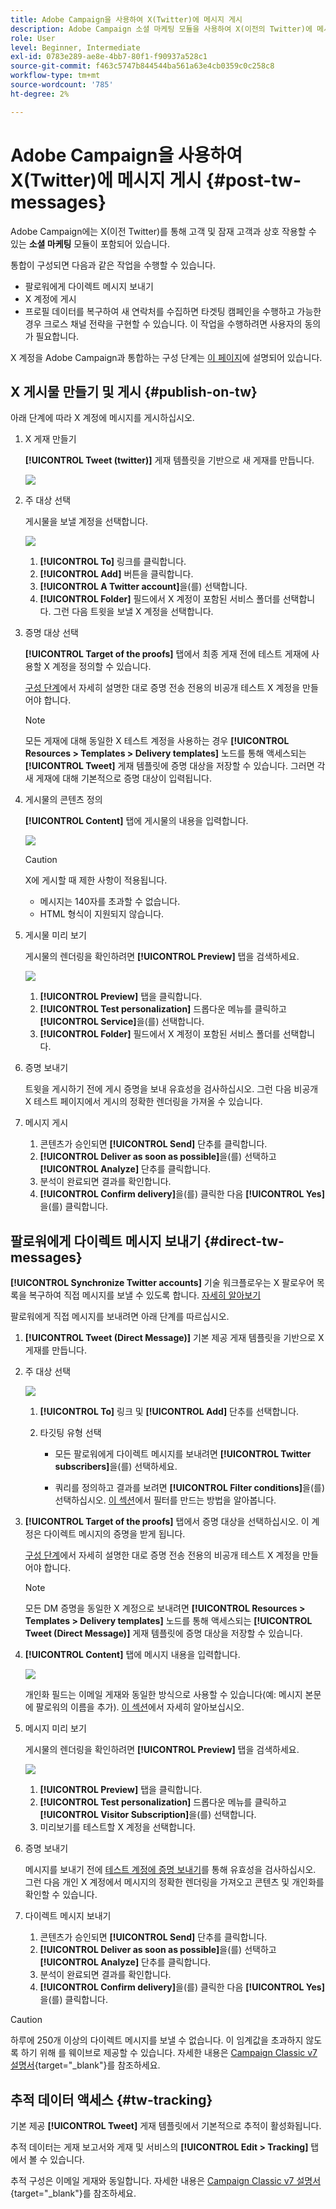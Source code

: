 ```yaml
---
title: Adobe Campaign을 사용하여 X(Twitter)에 메시지 게시
description: Adobe Campaign 소셜 마케팅 모듈을 사용하여 X(이전의 Twitter)에 메시지를 게시하고 팔로워에게 직접 메시지를 보내는 방법을 알아봅니다
role: User
level: Beginner, Intermediate
exl-id: 0783e289-ae8e-4bb7-80f1-f90937a528c1
source-git-commit: f463c5747b844544ba561a63e4cb0359c0c258c8
workflow-type: tm+mt
source-wordcount: '785'
ht-degree: 2%

---
```



# Adobe Campaign을 사용하여 X(Twitter)에 메시지 게시 {#post-tw-messages}

Adobe Campaign에는 X(이전 Twitter)를 통해 고객 및 잠재 고객과 상호 작용할 수 있는 **소셜 마케팅** 모듈이 포함되어 있습니다.

통합이 구성되면 다음과 같은 작업을 수행할 수 있습니다.

* 팔로워에게 다이렉트 메시지 보내기
* X 계정에 게시
* 프로필 데이터를 복구하여 새 연락처를 수집하면 타겟팅 캠페인을 수행하고 가능한 경우 크로스 채널 전략을 구현할 수 있습니다. 이 작업을 수행하려면 사용자의 동의가 필요합니다.


X 계정을 Adobe Campaign과 통합하는 구성 단계는 [이 페이지](../connect/ac-tw.md)에 설명되어 있습니다.

## X 게시물 만들기 및 게시 {#publish-on-tw}

아래 단계에 따라 X 계정에 메시지를 게시하십시오.

1. X 게재 만들기

   **[!UICONTROL Tweet (twitter)]** 게재 템플릿을 기반으로 새 게재를 만듭니다.

   ![](assets/tw-new-delivery.png)

1. 주 대상 선택

   게시물을 보낼 계정을 선택합니다.

   ![](assets/tw-define-target.png)

   1. **[!UICONTROL To]** 링크를 클릭합니다.
   1. **[!UICONTROL Add]** 버튼을 클릭합니다.
   1. **[!UICONTROL A Twitter account]**&#x200B;을(를) 선택합니다.
   1. **[!UICONTROL Folder]** 필드에서 X 계정이 포함된 서비스 폴더를 선택합니다. 그런 다음 트윗을 보낼 X 계정을 선택합니다.

1. 증명 대상 선택

   **[!UICONTROL Target of the proofs]** 탭에서 최종 게재 전에 테스트 게재에 사용할 X 계정을 정의할 수 있습니다.

   [구성 단계](../connect/ac-tw.md#tw-test-account)에서 자세히 설명한 대로 증명 전송 전용의 비공개 테스트 X 계정을 만들어야 합니다.

   >[!NOTE]
   >
   >모든 게재에 대해 동일한 X 테스트 계정을 사용하는 경우 **[!UICONTROL Resources > Templates > Delivery templates]** 노드를 통해 액세스되는 **[!UICONTROL Tweet]** 게재 템플릿에 증명 대상을 저장할 수 있습니다. 그러면 각 새 게재에 대해 기본적으로 증명 대상이 입력됩니다.

1. 게시물의 콘텐츠 정의

   **[!UICONTROL Content]** 탭에 게시물의 내용을 입력합니다.

   ![](assets/tw-delivery-content.png)

   >[!CAUTION]
   >
   >X에 게시할 때 제한 사항이 적용됩니다.
   >
   >* 메시지는 140자를 초과할 수 없습니다.
   >* HTML 형식이 지원되지 않습니다.
   >

1. 게시물 미리 보기

   게시물의 렌더링을 확인하려면 **[!UICONTROL Preview]** 탭을 검색하세요.

   ![](assets/tw-delivery-preview.png)

   1. **[!UICONTROL Preview]** 탭을 클릭합니다.
   1. **[!UICONTROL Test personalization]** 드롭다운 메뉴를 클릭하고 **[!UICONTROL Service]**&#x200B;을(를) 선택합니다.
   1. **[!UICONTROL Folder]** 필드에서 X 계정이 포함된 서비스 폴더를 선택합니다.

1. 증명 보내기

   트윗을 게시하기 전에 게시 증명을 보내 유효성을 검사하십시오. 그런 다음 비공개 X 테스트 페이지에서 게시의 정확한 렌더링을 가져올 수 있습니다.

1. 메시지 게시

   1. 콘텐츠가 승인되면 **[!UICONTROL Send]** 단추를 클릭합니다.
   1. **[!UICONTROL Deliver as soon as possible]**&#x200B;을(를) 선택하고 **[!UICONTROL Analyze]** 단추를 클릭합니다.
   1. 분석이 완료되면 결과를 확인합니다.
   1. **[!UICONTROL Confirm delivery]**&#x200B;을(를) 클릭한 다음 **[!UICONTROL Yes]**&#x200B;을(를) 클릭합니다.

## 팔로워에게 다이렉트 메시지 보내기 {#direct-tw-messages}

**[!UICONTROL Synchronize Twitter accounts]** 기술 워크플로우는 X 팔로우어 목록을 복구하여 직접 메시지를 보낼 수 있도록 합니다. [자세히 알아보기](../connect/ac-tw.md#synchro-tw-accounts)

팔로워에게 직접 메시지를 보내려면 아래 단계를 따르십시오.

1. **[!UICONTROL Tweet (Direct Message)]** 기본 제공 게재 템플릿을 기반으로 X 게재를 만듭니다.

1. 주 대상 선택

   ![](assets/tw-dm-define-target.png)

   1. **[!UICONTROL To]** 링크 및 **[!UICONTROL Add]** 단추를 선택합니다.

   1. 타깃팅 유형 선택

      * 모든 팔로워에게 다이렉트 메시지를 보내려면 **[!UICONTROL Twitter subscribers]**&#x200B;을(를) 선택하세요.

      * 쿼리를 정의하고 결과를 보려면 **[!UICONTROL Filter conditions]**&#x200B;을(를) 선택하십시오. [이 섹션](../audiences/create-filters.md#advanced-filters)에서 필터를 만드는 방법을 알아봅니다.

1. **[!UICONTROL Target of the proofs]** 탭에서 증명 대상을 선택하십시오. 이 계정은 다이렉트 메시지의 증명을 받게 됩니다.

   [구성 단계](../connect/ac-tw.md#tw-test-account)에서 자세히 설명한 대로 증명 전송 전용의 비공개 테스트 X 계정을 만들어야 합니다.


   >[!NOTE]
   >
   >모든 DM 증명을 동일한 X 계정으로 보내려면 **[!UICONTROL Resources > Templates > Delivery templates]** 노드를 통해 액세스되는 **[!UICONTROL Tweet (Direct Message)]** 게재 템플릿에 증명 대상을 저장할 수 있습니다.

1. **[!UICONTROL Content]** 탭에 메시지 내용을 입력합니다.

   ![](assets/tw-dm-content.png)

   개인화 필드는 이메일 게재와 동일한 방식으로 사용할 수 있습니다(예: 메시지 본문에 팔로워의 이름을 추가). [이 섹션](../send/personalize.md)에서 자세히 알아보십시오.

1. 메시지 미리 보기

   게시물의 렌더링을 확인하려면 **[!UICONTROL Preview]** 탭을 검색하세요.

   ![](assets/tw-dm-preview.png)

   1. **[!UICONTROL Preview]** 탭을 클릭합니다.
   1. **[!UICONTROL Test personalization]** 드롭다운 메뉴를 클릭하고 **[!UICONTROL Visitor Subscription]**&#x200B;을(를) 선택합니다.
   1. 미리보기를 테스트할 X 계정을 선택합니다.

1. 증명 보내기

   메시지를 보내기 전에 [테스트 계정에 증명 보내기](../send/preview-and-proof.md)를 통해 유효성을 검사하십시오. 그런 다음 개인 X 계정에서 메시지의 정확한 렌더링을 가져오고 콘텐츠 및 개인화를 확인할 수 있습니다.

1. 다이렉트 메시지 보내기

   1. 콘텐츠가 승인되면 **[!UICONTROL Send]** 단추를 클릭합니다.
   1. **[!UICONTROL Deliver as soon as possible]**&#x200B;을(를) 선택하고 **[!UICONTROL Analyze]** 단추를 클릭합니다.
   1. 분석이 완료되면 결과를 확인합니다.
   1. **[!UICONTROL Confirm delivery]**&#x200B;을(를) 클릭한 다음 **[!UICONTROL Yes]**&#x200B;을(를) 클릭합니다.

>[!CAUTION]
>
>하루에 250개 이상의 다이렉트 메시지를 보낼 수 없습니다. 이 임계값을 초과하지 않도록 하기 위해 를 웨이브로 제공할 수 있습니다. 자세한 내용은 [Campaign Classic v7 설명서](https://experienceleague.adobe.com/docs/campaign-classic/using/sending-messages/key-steps-when-creating-a-delivery/steps-sending-the-delivery.html#sending-using-multiple-waves){target="_blank"}를 참조하세요.


## 추적 데이터 액세스 {#tw-tracking}

기본 제공 **[!UICONTROL Tweet]** 게재 템플릿에서 기본적으로 추적이 활성화됩니다.

추적 데이터는 게재 보고서와 게재 및 서비스의 **[!UICONTROL Edit > Tracking]** 탭에서 볼 수 있습니다.

추적 구성은 이메일 게재와 동일합니다. 자세한 내용은 [Campaign Classic v7 설명서](https://experienceleague.adobe.com/docs/campaign-classic/using/sending-messages/monitoring-deliveries/about-delivery-monitoring.html?lang=ko){target="_blank"}를 참조하세요.

